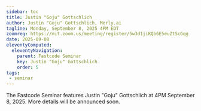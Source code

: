 ```yaml
---
sidebar: toc
title: Justin "Goju" Gottschlich
author: Justin "Goju" Gottschlich, Merly.ai
tagline: Monday, September 8, 2025 4PM EDT
zoomreg: https://mit.zoom.us/meeting/register/5w3d1jiKQb6E5euZtScGqg
date: 2025-09-08
eleventyComputed:
  eleventyNavigation:
    parent: Fastcode Seminar
    key: Justin "Goju" Gottschlich
    order: 5
tags:
 - seminar
---
```


The Fastcode Seminar features Justin "Goju" Gottschlich at 4PM September 8, 2025. More details will be announced soon.